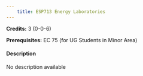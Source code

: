 ```yaml
---
    title: ESP713 Energy Laboratories
---
```

**Credits:** 3 (0-0-6)



**Prerequisites:** EC 75 (for UG Students in Minor Area)

#### Description 
No description available